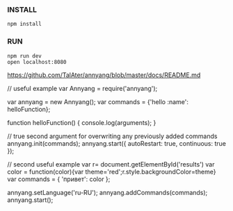 ### INSTALL

```
npm install
```

### RUN

```
npm run dev
open localhost:8080
```


https://github.com/TalAter/annyang/blob/master/docs/README.md

// useful example
var Annyang = require('annyang');
 
var annyang = new Annyang();
var commands = {'hello :name': helloFunction};

function helloFunction() {
    console.log(arguments);
}

// true second argument for overwriting any previously added commands
annyang.init(commands);
annyang.start({ autoRestart: true, continuous: true });

// second useful example
  var r= document.getElementById('results')
  var color = function(color){var theme='red';r.style.backgroundColor=theme}
  var commands = {
    'привет': color
  };

  annyang.setLanguage('ru-RU');
  annyang.addCommands(commands);
  annyang.start();
